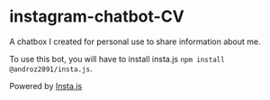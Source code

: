 # instagram-chatbot-CV
A chatbox I created for personal use to share information about me.

To use this bot, you will have to install insta.js `npm install @androz2091/insta.js`.

Powered by [Insta.js](https://insta.js.org/)
